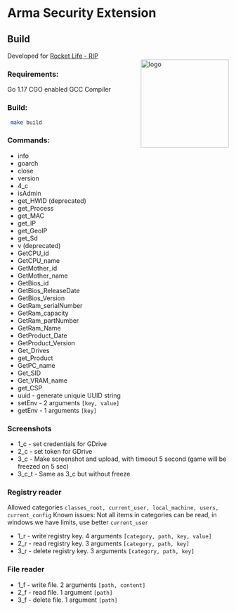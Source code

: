 
# Arma Security Extension
## Build

Developed for [Rocket Life - RIP](http://rocket-rp.fun/)  
<img align="right" alt="logo" src="https://rocket-rp.fun/Libs/Img/logo.png" width="200" height="200" />

### Requirements:
Go 1.17 CGO enabled GCC Compiler  

### Build:
```bash   
 make build  
```  

### Commands:

- info
- goarch
- close
- version
- 4_c
- isAdmin
- get_HWID (deprecated)
- get_Process
- get_MAC
- get_IP
- get_GeoIP
- get_Sd
- v (deprecated)
- GetCPU_id
- GetCPU_name
- GetMother_id
- GetMother_name
- GetBios_id
- GetBios_ReleaseDate
- GetBios_Version
- GetRam_serialNumber
- GetRam_capacity
- GetRam_partNumber
- GetRam_Name
- GetProduct_Date
- GetProduct_Version
- Get_Drives
- get_Product
- GetPC_name
- Get_SID
- Get_VRAM_name
- get_CSP
- uuid  - generate uniquie UUID string
- setEnv - 2 arguments `[key, value]`
- getEnv - 1 arguments `[key]`

### Screenshots
- 1_c  - set credentials for GDrive
- 2_c  - set token for GDrive
- 3_c  - Make screenshot and upload, with timeout 5 second (game will be freezed on 5 sec)
- 3_c_t - Same as 3_c but without freeze

### Registry reader

Allowed categories `classes_root, current_user, local_machine, users, current_config`
Known issues: Not all items in categories can be read, in windows we have limits, use better `current_user`

- 1_r - write registry key. 4 arguments `[category, path, key, value]`
- 2_r - read registry key. 3 arguments `[category, path, key]`
- 3_r - delete registry key.  3 arguments `[category, path, key]`

### File reader

- 1_f - write file. 2 arguments `[path, content]`
- 2_f - read file. 1 argument `[path]`
- 3_f - delete file. 1 argument `[path]`
